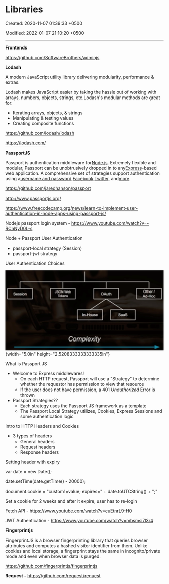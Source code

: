# Libraries

Created: 2020-11-07 01:39:33 +0500

Modified: 2022-01-07 21:10:20 +0500

---

**Frontends**

<https://github.com/SoftwareBrothers/adminjs>



**Lodash**

A modern JavaScript utility library delivering modularity, performance & extras.



Lodash makes JavaScript easier by taking the hassle out of working with arrays, numbers, objects, strings, etc.Lodash's modular methods are great for:
-   Iterating arrays, objects, & strings
-   Manipulating & testing values
-   Creating composite functions



<https://github.com/lodash/lodash>

<https://lodash.com/>



**PassportJS**

Passport is authentication middleware for[Node.js](https://nodejs.org/). Extremely flexible and modular, Passport can be unobtrusively dropped in to any[Express](https://expressjs.com/)-based web application. A comprehensive set of strategies support authentication using a[username and password](http://www.passportjs.org/docs/username-password/),[Facebook](http://www.passportjs.org/docs/facebook/),[Twitter](http://www.passportjs.org/docs/twitter/), and[more](http://www.passportjs.org/packages/).

<https://github.com/jaredhanson/passport>

<http://www.passportjs.org/>

<https://www.freecodecamp.org/news/learn-to-implement-user-authentication-in-node-apps-using-passport-js/>

Nodejs passport login system - <https://www.youtube.com/watch?v=-RCnNyD0L-s>

Node + Passport User Authentication
-   passport-local strategy (Session)
-   passport-jwt strategy



User Authentication Choices

![Kuxe/dwoo Sees ](media/Nodejs_Libraries-image1.png){width="5.0in" height="2.5208333333333335in"}



What is Passport JS
-   Welcome to Express middlewares!
    -   On each HTTP request, Passport will use a "Strategy" to determine whether the requestor has permission to view that resource
    -   If the user does not have permission, a 401 *Unauthorized* Error is thrown
-   Passport Strategies??
    -   Each strategy uses the Passport JS framework as a template
    -   The Passport Local Strategy utilizes, Cookies, Express Sessions and some authentication logic



Intro to HTTP Headers and Cookies
-   3 types of headers
    -   General headers
    -   Request headers
    -   Response headers

Setting header with expiry

var date = new Date();

date.setTime(date.getTime() - 20000);

document.cookie = "custom1=value; expires=" + date.toUTCString() + ";"

Set a cookie for 2 weeks and after it expire, user has to re-login



Fetch API - <https://www.youtube.com/watch?v=cuEtnrL9-H0>

JWT Authentication - <https://www.youtube.com/watch?v=mbsmsi7l3r4>



**Fingerprintjs**

FingerprintJS is a browser fingerprinting library that queries browser attributes and computes a hashed visitor identifier from them. Unlike cookies and local storage, a fingerprint stays the same in incognito/private mode and even when browser data is purged.



<https://github.com/fingerprintjs/fingerprintjs>



**Request -** <https://github.com/request/request>

